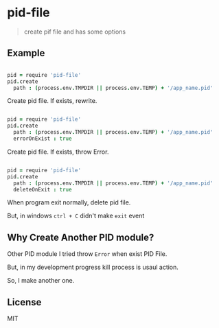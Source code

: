 # pid-file

> create pif file and has some options


## Example 

```coffee

pid = require 'pid-file'
pid.create
  path : (process.env.TMPDIR || process.env.TEMP) + '/app_name.pid'
```

Create pid file. If exists, rewrite.

```coffee

pid = require 'pid-file'
pid.create
  path : (process.env.TMPDIR || process.env.TEMP) + '/app_name.pid'
  errorOnExist : true
```

Create pid file. If exists, throw Error.


```coffee

pid = require 'pid-file'
pid.create
  path : (process.env.TMPDIR || process.env.TEMP) + '/app_name.pid'
  deleteOnExit : true
```

When program exit normally, delete pid file.

But, in windows `ctrl + C` didn't make `exit` event
 
 
## Why Create Another PID module?

Other PID module I tried throw `Error` when exist PID File.

But, in my development progress kill process is usaul action. 

So, I make another one. 

 

## License

MIT


[sh]: https://github.com/sindresorhus/grunt-shell 
[sp]: https://github.com/cri5ti/grunt-shell-spawn